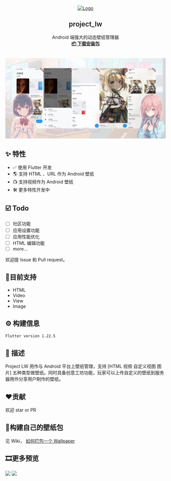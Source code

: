 <br />
<p align="center">
  <a href="https://music.qier222.com" target="blank">
    <img src="https://ss3.bdstatic.com/70cFv8Sh_Q1YnxGkpoWK1HF6hhy/it/u=128476812,2256985719&fm=26&gp=0.jpg" alt="Logo" width="156" height="156">
  </a>
  <h2 align="center" style="font-weight: 600">project_lw</h2>

  <p align="center">
    Android 端强大的动态壁纸管理器
    <br />
    <a href="https://github.com/AugustToko/project_lw/suites/1910039621/artifacts/37523581" target="blank"><strong>📦️ 下载安装包</strong></a>
    <br />
    <br />
  </p>
</p>

<img src="https://raw.githubusercontent.com/AugustToko/project_lw/master/screenshots/tpp.png">

## ✨ 特性

- ✅ 使用 Flutter 开发
- 🌎️ 支持 HTML 、URL 作为 Android 壁纸
- 📺 支持视频作为 Android 壁纸
- 🛠 更多特性开发中


## ☑️ Todo

- [ ] 社区功能
- [ ] 应用设置功能
- [ ] 应用性能优化
- [ ] HTML 编辑功能
- [ ] more...

欢迎提 Issue 和 Pull request。


## 🚧目前支持
- HTML  
- Video  
- View  
- Image  


## ⚙️ 构建信息
```shell script
Flutter version 1.22.5
```


## 👀 描述
Project LW 用作与 Android 平台上壁纸管理，支持 [HTML 视频 自定义视图 图片] 五种类型做壁纸。同时具备创意工坊功能，玩家可以上传自定义的壁纸到服务器用作分享用户制作的壁纸。


## ❤贡献
欢迎 star or PR


## 🔨构建自己的壁纸包
见 Wiki， [如何打包一个 Wallpaper](https://github.com/AugustToko/project_lw/wiki/%E5%A6%82%E4%BD%95%E6%89%93%E5%8C%85%E4%B8%80%E4%B8%AA-Wallpaper)


## 🎞更多预览
<img src="https://github.com/AugustToko/project_lw/blob/master/screenshots/demo.gif?raw=true" height="640" >
<img src="https://github.com/AugustToko/project_lw/blob/master/screenshots/demo2.gif?raw=true" height="640" >

